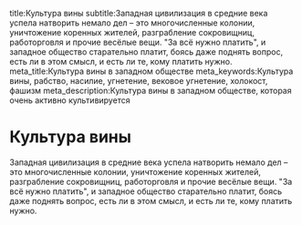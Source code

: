 title:Культура вины
subtitle:Западная цивилизация в средние века успела натворить немало дел – это многочисленные колонии, уничтожение коренных жителей, разграбление сокровищниц, работорговля и прочие весёлые вещи. "За всё нужно платить", и западное общество старательно платит, боясь даже поднять вопрос, есть ли в этом смысл, и есть ли те, кому платить нужно.
meta_title:Культура вины в западном обществе
meta_keywords:Культура вины, рабство, насилие, угнетение, вековое угнетение, холокост, фашизм
meta_description:Культура вины в западном обществе, которая очень активно культивируется

# Культура вины

Западная цивилизация в средние века успела натворить немало дел – это многочисленные колонии, уничтожение коренных жителей, разграбление сокровищниц, работорговля и прочие весёлые вещи. "За всё нужно платить", и западное общество старательно платит, боясь даже поднять вопрос, есть ли в этом смысл, и есть ли те, кому платить нужно.
